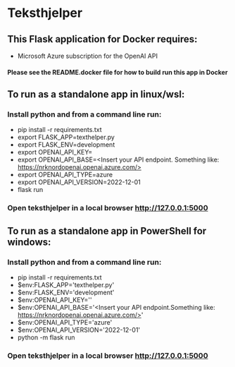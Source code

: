 # Teksthjelper
## This Flask application for Docker requires:
* Microsoft Azure subscription for the OpenAI API

#### Please see the README.docker file for how to build run this app in Docker 

## To run as a standalone app in linux/wsl:
### Install python and from a command line run:
* pip install -r requirements.txt
* export FLASK_APP=texthelper.py
* export FLASK_ENV=development
* export OPENAI_API_KEY=<Insert your key here>
* export OPENAI_API_BASE=<Insert your API endpoint. Something like: https://nrknordopenai.openai.azure.com/>
* export OPENAI_API_TYPE=azure
* export OPENAI_API_VERSION=2022-12-01 
* flask run
### Open teksthjelper in a local browser http://127.0.0.1:5000


## To run as a standalone app in PowerShell for windows:
### Install python and from a command line run:
* pip install -r requirements.txt
* $env:FLASK_APP='texthelper.py'
* $env:FLASK_ENV='development'
* $env:OPENAI_API_KEY='<Insert your key here>'
* $env:OPENAI_API_BASE='<Insert your API endpoint.Something like:  https://nrknordopenai.openai.azure.com/>'
* $env:OPENAI_API_TYPE='azure'
* $env:OPENAI_API_VERSION='2022-12-01'
* python -m flask run

### Open teksthjelper in a local browser http://127.0.0.1:5000

